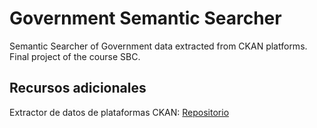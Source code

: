 # Government Semantic Searcher
Semantic Searcher of Government data extracted from CKAN platforms. Final project of the course SBC.

## Recursos adicionales

Extractor de datos de plataformas CKAN: [Repositorio](https://github.com/JamesJose7/gov-ld)
